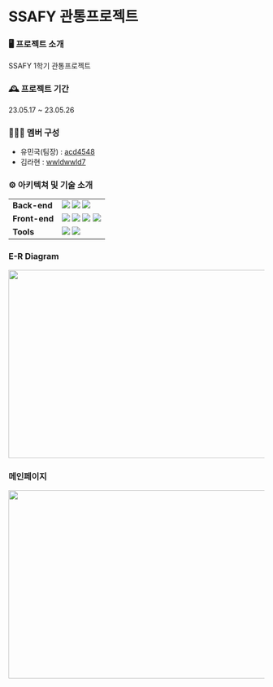# SSAFY 관통프로젝트

### 🖥️ 프로젝트 소개

SSAFY 1학기 관통프로젝트

### 🕰️ 프로젝트 기간

23.05.17 ~ 23.05.26

### 🧑‍🤝‍🧑 멤버 구성

- 유민국(팀장) : [acd4548](https://github.com/acd4548)
- 김라현 : [wwldwwld7](https://github.com/wwldwwld7)

### ⚙️ 아키텍쳐 및 기술 소개

<div align=left>
<table>
    <tr>
        <td><b>Back-end</b></td>
        <td>
          <img src="https://img.shields.io/badge/Java-11.0.18-007396?style=flat&logo=Java&logoColor=white"/>
          <img src="https://img.shields.io/badge/Spring Boot-2.7.15-6DB33F?style=flat-square&logo=Spring Boot&logoColor=white"/>
          <img src="https://img.shields.io/badge/MySQL-8.1-4479A1?style=flat-square&logo=MySQL&logoColor=white"/>
        </td>
    </tr>
    <tr>
    <td><b>Front-end</b></td>
        <td>
          <img src="https://img.shields.io/badge/JavaScript-F7DF1E?style=flat-square&logo=javascript&logoColor=black"/>
          <img src="https://img.shields.io/badge/HTML5-E34F26?style=flat-square&logo=html5&logoColor=white"/>
          <img src="https://img.shields.io/badge/CSS3-1572B6?style=flat-square&logo=css3&logoColor=white"/>
          <img src="https://img.shields.io/badge/Vue.js-6845A6?style=flat-square&logo=Vue.js&logoColor=white"/>
        </td>
    </tr>
    <tr>
    <tr>
    <td><b>Tools</b></td>
    <td>
    <img src="https://img.shields.io/badge/Notion-333333?style=flat-square&logo=Notion&logoColor=white"/>
    <img src="https://img.shields.io/badge/GitLab-FCA121?style=flat-square&logo=GitLab&logoColor=white"/>
    </td>
    </tr>
</table>
</div>
<div align=left>



### E-R Diagram
<img src="https://github.com/acd4548/SSAFIT_FINAL/assets/122504425/378cadd7-3d4c-4c1b-b3c9-121631985459"  width="700" height="370">

### 메인페이지
<img src="https://github.com/acd4548/SSAFIT_FINAL/assets/122504425/69701728-d2aa-40d2-af95-5dd69ebbc54a"  width="700" height="370">

